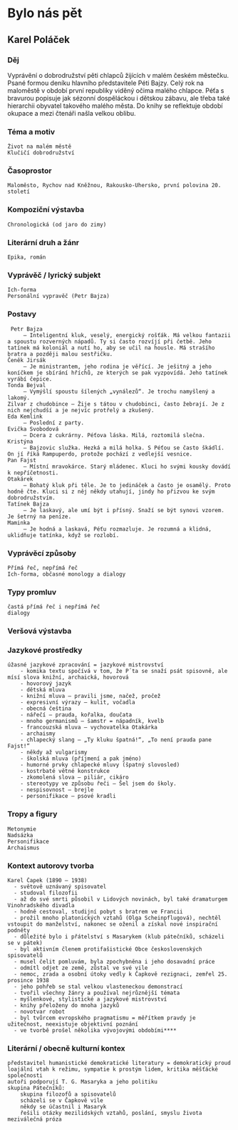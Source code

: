 # Bylo nás pět
## Karel Poláček
 ### Děj
Vyprávění o dobrodružství pěti chlapců žijících v malém českém městečku. Psané formou deníku hlavního představitele Péti Bajzy. Celý rok na maloměstě v období první republiky viděný očima malého chlapce. Péťa s bravurou popisuje jak sézonní dospěláckou i dětskou zábavu, ale třeba také hierarchii obyvatel takového malého města. Do knihy se reflektuje období okupace a mezi čtenáři našla velkou oblibu. 
### Téma a motiv
    Život na malém městě
    Klučičí dobrodružství
### Časoprostor
    Maloměsto, Rychov nad Kněžnou, Rakousko-Uhersko, první polovina 20. století
### Kompoziční výstavba
    Chronologická (od jaro do zimy)
### Literární druh a žánr
    Epika, román
### Vyprávěč / lyrický subjekt
    Ich-forma
    Personální vypravěč (Petr Bajza)
### Postavy
     Petr Bajza
         – Inteligentní kluk, veselý, energický rošťák. Má velkou fantazii a spoustu rozverných nápadů. Ty si často rozvíjí při četbě. Jeho tatínek má koloniál a nutí ho, aby se učil na housle. Má strašího bratra a později malou sestřičku. 
    Čeněk Jirsák
         – Je ministrantem, jeho rodina je věřící. Je ješitný a jeho koníčkem je sbírání hříchů, ze kterých se pak vyzpovídá. Jeho tatínek vyrábí čepice. 
    Tonda Bejval
         – Vymýšlí spoustu šílených „vynálezů“. Je trochu namyšlený a lakomý. 
    Zilvar z chudobince – Žije s tátou v chudobinci, často žebrají. Je z nich nejchudší a je nejvíc protřelý a zkušený. 
    Eda Kemlink
         – Poslední z party. 
    Evička Svobodová
         – Dcera z cukrárny. Péťova láska. Milá, roztomilá slečna. 
    Kristýna
         – Bajzovic služka. Hezká a milá holka. S Péťou se často škádlí. On jí říká Rampuperdo, protože pochází z vedlejší vesnice. 
    Pan Fajst
         – Místní mravokárce. Starý mládenec. Kluci ho svými kousky dovádí k nepříčetnosti. 
    Otakárek
         – Bohatý kluk při těle. Je to jedináček a často je osamělý. Proto hodně čte. Kluci si z něj někdy utahují, jindy ho přizvou ke svým dobrodružstvím. 
    Tatínek Bajza
         – Je laskavý, ale umí být i přísný. Snaží se být synovi vzorem. Je šetrný na peníze. 
    Maminka
         – Je hodná a laskavá, Péťu rozmazluje. Je rozumná a klidná, uklidňuje tatínka, když se rozlobí. 
### Vyprávěcí způsoby
    Přímá řeč, nepřímá řeč
    Ich-forma, občasné monology a dialogy
### Typy promluv
    častá přímá řeč i nepřímá řeč
    dialogy
### Veršová výstavba
### Jazykové prostředky
    úžasné jazykové zpracování = jazykové mistrovství
        - komika textu spočívá v tom, že P´ta se snaží psát spisovně, ale mísí slova knižní, archaická, hovorová
        - hovorový jazyk
        - dětská mluva
        - knižní mluva – pravili jsme, načež, pročež
        - expresivní výrazy – kulit, vočadla
        - obecná čeština
        - nářečí – prauda, kořalka, doučata
        - mnoho germanismů – šamstr = nápadník, kvelb
        - francouzská mluva – vychovatelka Otakárka
        - archaismy
        - chlapecký slang – „Ty kluku špatná!“, „To není prauda pane Fajst!“
        - někdy až vulgarismy
        - školská mluva (příjmení a pak jméno)
        - humorné prvky chlapecké mluvy (špatný slovosled)
        - kostrbaté větné konstrukce
        - zkomolená slova – piliár, cikáro
        - stereotypy ve způsobu řeči – Šel jsem do školy.
        - nespisovnost – brejle
        - personifikace – psové kradli
### Tropy a figury
    Metonymie
    Nadsázka
    Personifikace
    Archaismus
### Kontext autorovy tvorba
    Karel Čapek (1890 – 1938)
      - světově uznávaný spisovatel
      - studoval filozofii
      - až do své smrti působil v Lidových novinách, byl také dramaturgem Vinohradského divadla
      - hodně cestoval, studijní pobyt s bratrem ve Francii
      - prožil mnoho platonických vztahů (Olga Scheinpflugová), nechtěl vstoupit do manželství, nakonec se oženil a získal nové inspirační podněty
      - důležité bylo i přátelství s Masarykem (klub pátečníků, scházeli se v pátek)
      - byl aktivním členem protifašistické Obce československých spisovatelů
      - musel čelit pomluvám, byla zpochybněna i jeho dosavadní práce
      - odmítl odjet ze země, zůstal ve své vile
      - nemoc, zrada a osobní útoky vedly k Čapkově rezignaci, zemřel 25. prosince 1938
      - jeho pohřeb se stal velkou vlasteneckou demonstrací
      - tvořil všechny žánry a používal nejrůznější témata
      - myšlenkové, stylistické a jazykové mistrovství
      - knihy přeloženy do mnoha jazyků
      - novotvar robot
      - byl tvůrcem evropského pragmatismu = měřítkem pravdy je užitečnost, neexistuje objektivní poznání
      - ve tvorbě prošel několika vývojovými obdobími****
### Literární / obecně kulturní kontex
    představitel humanistické demokratické literatury = demokratický proud
    loajální vtah k režimu, sympatie k prostým lidem, kritika měšťácké společnosti
    autoři podporují T. G. Masaryka a jeho politiku
    skupina Pátečníků:
        skupina filozofů a spisovatelů
        scházeli se v Čapkově vile
        někdy se účastnil i Masaryk
        řešili otázky mezilidských vztahů, poslání, smyslu života
    meziválečná próza




